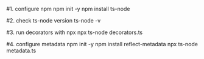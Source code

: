 #1. configure npm
npm init -y
npm install ts-node

#2. check ts-node version
ts-node -v

#3. run decorators with npx
npx ts-node decorators.ts

#4. configure metadata
npm init -y
npm install reflect-metadata
npx ts-node metadata.ts
